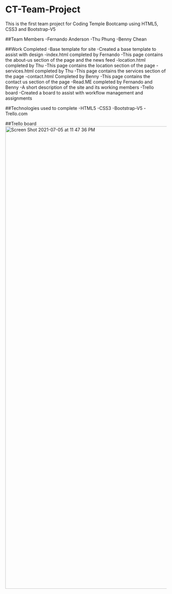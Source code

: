 # CT-Team-Project
This is the first team project for Coding Temple Bootcamp using HTML5, CSS3 and Bootstrap-V5

##Team Members
-Fernando Anderson
-Thu Phung
-Benny Chean

##Work Completed
-Base template for site
  -Created a base template to assist with design
-index.html completed by Fernando
  -This page contains the about-us section of the page and the news feed
-location.html completed by Thu
  -This page contains the location section of the page
-services.html completed by Thu 
  -This page contains the services section of the page
-contact.html Completed by Benny 
  -This page contains the contact us section of the page
 -Read.ME completed by Fernando and Benny
  -A short description of the site and its working members
 -Trello board
  -Created a board to assist with workflow management and assignments
  

##Technologies used to complete
-HTML5 
-CSS3 
-Bootstrap-V5
-Trello.com

##Trello board
<img width="1440" alt="Screen Shot 2021-07-05 at 11 47 36 PM" src="https://user-images.githubusercontent.com/86483561/124539610-d1180f00-ddeb-11eb-8a02-bace6f2fd599.png">

